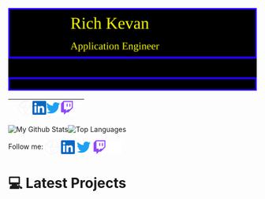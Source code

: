<img src="./media/richkevan.svg"  alt="rich kevan's github" />

||[<img src="./media/social/earth-americas-solid.svg" width="28"/>](https://richkevan.com)[<img src="./media/social/linkedin.svg" width="28">](https://www.linkedin.com/in/rich-kevan)[<img src="./media/social/twitter.svg" width="28"/>](https://www.twitch.tv/richkevan)[<img src="./media/social/twitch.svg" width="28"/>](https://www.twitch.tv/richkevan)||
|---|---|---|

![My Github Stats](https://github.com/richkevan/github-stats/blob/master/generated/overview.svg)![Top Languages](https://github.com/richkevan/github-stats/blob/master/generated/languages.svg)

<p style="align: center;">
Follow me:
<a align="center" ref="https://richkevan.com"><img align="center" src="./media/social/earth-americas-solid.svg" width="28"></a>
<a href="https://www.linkedin.com/in/rich-kevan"><img align="center" src="./media/social/linkedin.svg" width="28"></a>
<a href="https://twitter.com/intent/follow?screen_name=richkevan"><img align="center" src="./media/social/twitter.svg" width="28"></a>
<a href="https://www.twitch.tv/richkevan"><img align="center" src="./media/social/twitch.svg" width="28"></a>
<a href="https://dev.to/richkevan"><img align="center" src="./media/social/devdotto.svg" width="28"></a>
</p>

# :computer: Latest Projects



